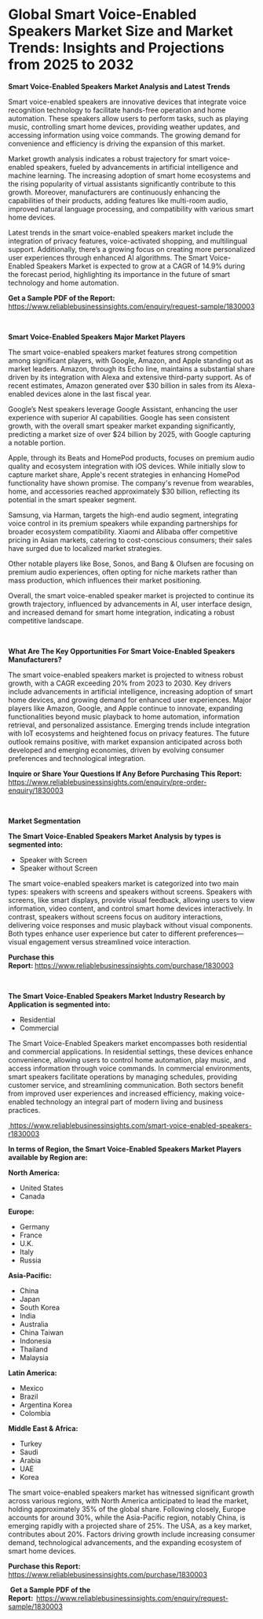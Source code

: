 <p><h1>Global Smart Voice-Enabled Speakers Market Size and Market Trends: Insights and Projections from 2025 to 2032</h1></p><p><strong>Smart Voice-Enabled Speakers Market Analysis and Latest Trends</strong></p>
<p><p>Smart voice-enabled speakers are innovative devices that integrate voice recognition technology to facilitate hands-free operation and home automation. These speakers allow users to perform tasks, such as playing music, controlling smart home devices, providing weather updates, and accessing information using voice commands. The growing demand for convenience and efficiency is driving the expansion of this market.</p><p>Market growth analysis indicates a robust trajectory for smart voice-enabled speakers, fueled by advancements in artificial intelligence and machine learning. The increasing adoption of smart home ecosystems and the rising popularity of virtual assistants significantly contribute to this growth. Moreover, manufacturers are continuously enhancing the capabilities of their products, adding features like multi-room audio, improved natural language processing, and compatibility with various smart home devices.</p><p>Latest trends in the smart voice-enabled speakers market include the integration of privacy features, voice-activated shopping, and multilingual support. Additionally, there’s a growing focus on creating more personalized user experiences through enhanced AI algorithms. The Smart Voice-Enabled Speakers Market is expected to grow at a CAGR of 14.9% during the forecast period, highlighting its importance in the future of smart technology and home automation.</p></p>
<p><strong>Get a Sample PDF of the Report:&nbsp;</strong> <a href="https://www.reliablebusinessinsights.com/enquiry/request-sample/1830003?utm_campaign=3172&utm_medium=2&utm_source=Github&utm_content=ia&utm_term=15042025&utm_id=smart-voice-enabled-speakers">https://www.reliablebusinessinsights.com/enquiry/request-sample/1830003</a></p>
<p>&nbsp;</p>
<p><strong>Smart Voice-Enabled Speakers Major Market Players</strong></p>
<p><p>The smart voice-enabled speakers market features strong competition among significant players, with Google, Amazon, and Apple standing out as market leaders. Amazon, through its Echo line, maintains a substantial share driven by its integration with Alexa and extensive third-party support. As of recent estimates, Amazon generated over $30 billion in sales from its Alexa-enabled devices alone in the last fiscal year.</p><p>Google’s Nest speakers leverage Google Assistant, enhancing the user experience with superior AI capabilities. Google has seen consistent growth, with the overall smart speaker market expanding significantly, predicting a market size of over $24 billion by 2025, with Google capturing a notable portion.</p><p>Apple, through its Beats and HomePod products, focuses on premium audio quality and ecosystem integration with iOS devices. While initially slow to capture market share, Apple's recent strategies in enhancing HomePod functionality have shown promise. The company's revenue from wearables, home, and accessories reached approximately $30 billion, reflecting its potential in the smart speaker segment.</p><p>Samsung, via Harman, targets the high-end audio segment, integrating voice control in its premium speakers while expanding partnerships for broader ecosystem compatibility. Xiaomi and Alibaba offer competitive pricing in Asian markets, catering to cost-conscious consumers; their sales have surged due to localized market strategies.</p><p>Other notable players like Bose, Sonos, and Bang & Olufsen are focusing on premium audio experiences, often opting for niche markets rather than mass production, which influences their market positioning.</p><p>Overall, the smart voice-enabled speaker market is projected to continue its growth trajectory, influenced by advancements in AI, user interface design, and increased demand for smart home integration, indicating a robust competitive landscape.</p></p>
<p>&nbsp;</p>
<p><strong>What Are The Key Opportunities For Smart Voice-Enabled Speakers Manufacturers?</strong></p>
<p><p>The smart voice-enabled speakers market is projected to witness robust growth, with a CAGR exceeding 20% from 2023 to 2030. Key drivers include advancements in artificial intelligence, increasing adoption of smart home devices, and growing demand for enhanced user experiences. Major players like Amazon, Google, and Apple continue to innovate, expanding functionalities beyond music playback to home automation, information retrieval, and personalized assistance. Emerging trends include integration with IoT ecosystems and heightened focus on privacy features. The future outlook remains positive, with market expansion anticipated across both developed and emerging economies, driven by evolving consumer preferences and technological integration.</p></p>
<p><strong>Inquire or Share Your Questions If Any Before Purchasing This Report:</strong> <a href="https://www.reliablebusinessinsights.com/enquiry/pre-order-enquiry/1830003?utm_campaign=3172&utm_medium=2&utm_source=Github&utm_content=ia&utm_term=15042025&utm_id=smart-voice-enabled-speakers">https://www.reliablebusinessinsights.com/enquiry/pre-order-enquiry/1830003</a></p>
<p>&nbsp;</p>
<p><strong>Market Segmentation</strong></p>
<p><strong>The Smart Voice-Enabled Speakers Market Analysis by types is segmented into:</strong></p>
<p><ul><li>Speaker with Screen</li><li>Speaker without Screen</li></ul></p>
<p><p>The smart voice-enabled speakers market is categorized into two main types: speakers with screens and speakers without screens. Speakers with screens, like smart displays, provide visual feedback, allowing users to view information, video content, and control smart home devices interactively. In contrast, speakers without screens focus on auditory interactions, delivering voice responses and music playback without visual components. Both types enhance user experience but cater to different preferences—visual engagement versus streamlined voice interaction.</p></p>
<p><strong>Purchase this Report:&nbsp;</strong><a href="https://www.reliablebusinessinsights.com/purchase/1830003?utm_campaign=3172&utm_medium=2&utm_source=Github&utm_content=ia&utm_term=15042025&utm_id=smart-voice-enabled-speakers">https://www.reliablebusinessinsights.com/purchase/1830003</a></p>
<p>&nbsp;</p>
<p><strong>The Smart Voice-Enabled Speakers Market Industry Research by Application is segmented into:</strong></p>
<p><ul><li>Residential</li><li>Commercial</li></ul></p>
<p><p>The Smart Voice-Enabled Speakers market encompasses both residential and commercial applications. In residential settings, these devices enhance convenience, allowing users to control home automation, play music, and access information through voice commands. In commercial environments, smart speakers facilitate operations by managing schedules, providing customer service, and streamlining communication. Both sectors benefit from improved user experiences and increased efficiency, making voice-enabled technology an integral part of modern living and business practices.</p></p>
<p><a href="https://www.reliablebusinessinsights.com/smart-voice-enabled-speakers-r1830003?utm_campaign=3172&utm_medium=2&utm_source=Github&utm_content=ia&utm_term=15042025&utm_id=smart-voice-enabled-speakers">&nbsp;https://www.reliablebusinessinsights.com/smart-voice-enabled-speakers-r1830003</a></p>
<p><strong>In terms of Region, the Smart Voice-Enabled Speakers Market Players available by Region are:</strong></p>
<p>
    <p> <strong> North America: </strong>
        <ul>
            <li>United States</li>
            <li>Canada</li>
        </ul>
        </p> 
    <p> <strong> Europe: </strong>
        <ul>
            <li>Germany</li>
            <li>France</li>
            <li>U.K.</li>
            <li>Italy</li>
            <li>Russia</li>
        </ul>
        </p> 
    <p> <strong> Asia-Pacific: </strong>
        <ul>
            <li>China</li>
            <li>Japan</li>
            <li>South Korea</li>
            <li>India</li>
            <li>Australia</li>
            <li>China Taiwan</li>
            <li>Indonesia</li>
            <li>Thailand</li>
            <li>Malaysia</li>
        </ul>
        </p> 
    <p> <strong> Latin America: </strong>
        <ul>
            <li>Mexico</li>
            <li>Brazil</li>
            <li>Argentina Korea</li>
            <li>Colombia</li>
        </ul>
        </p> 
    <p> <strong> Middle East & Africa: </strong>
        <ul>
            <li>Turkey</li>
            <li>Saudi</li>
            <li>Arabia</li>
            <li>UAE</li>
            <li>Korea</li>
        </ul>
    </p>
    </p>
<p><p>The smart voice-enabled speakers market has witnessed significant growth across various regions, with North America anticipated to lead the market, holding approximately 35% of the global share. Following closely, Europe accounts for around 30%, while the Asia-Pacific region, notably China, is emerging rapidly with a projected share of 25%. The USA, as a key market, contributes about 20%. Factors driving growth include increasing consumer demand, technological advancements, and the expanding ecosystem of smart home devices.</p></p>
<p><strong>Purchase this Report: </strong><a href="https://www.reliablebusinessinsights.com/purchase/1830003?utm_campaign=3172&utm_medium=2&utm_source=Github&utm_content=ia&utm_term=15042025&utm_id=smart-voice-enabled-speakers">https://www.reliablebusinessinsights.com/purchase/1830003</a></p>
<p>&nbsp;<strong>Get a Sample PDF of the Report:&nbsp;&nbsp;</strong><a href="https://www.reliablebusinessinsights.com/enquiry/request-sample/1830003?utm_campaign=3172&utm_medium=2&utm_source=Github&utm_content=ia&utm_term=15042025&utm_id=smart-voice-enabled-speakers">https://www.reliablebusinessinsights.com/enquiry/request-sample/1830003</a></p>
<p><strong></strong></p>
<p><p></p><p></p><p></p></p>